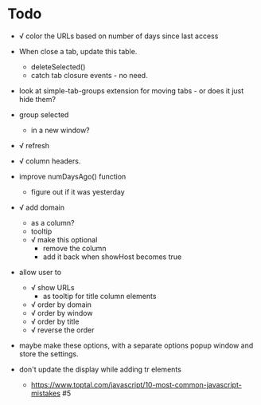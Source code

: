 # Todo

+ √ color the URLs based on number of days since last access

+ When close a tab, update this table.
   + deleteSelected()
   + catch tab closure events - no need.
   
+ look at simple-tab-groups extension for moving tabs - or does it just hide them?   

+ group selected 
   + in a new window?

+ √ refresh

+ √ column headers.

+ improve numDaysAgo() function
   + figure out if it was yesterday

+ √ add domain
   + as a column?
   + tooltip
   + √ make this optional
      + remove the column
	  + add it back when showHost becomes true
   
+ allow user to 
  + √ show URLs
      + as tooltip for title column elements
  + √ order by domain
  + √ order by window
  + √ order by title
  + √ reverse the order

+ maybe make these options, with a separate options popup window and store the settings.


+ don't update the display while adding tr elements
  + https://www.toptal.com/javascript/10-most-common-javascript-mistakes  #5
